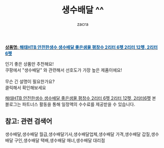 ﻿---
layout: post
title:  "생수배달 ^^"
author: zacra
categories: [ 아이템 ]
tags: [생수배달,생수배달 월급,생수배달기사,생수배달업체,생수배달 가격,생수배달 갑질,생수배달 구인,생수배달 택배,생수배달 매너,생수배달 대리점]
image: https://static.coupangcdn.com/image/vendor_inventory/ebd8/84399f88c5be57dee8c1f815d761a98734d0adff0c0cf9cabc1ee49e9240.jpeg 
description: "쿠팡에서 생수배달 관련 키워드로 가장 고객 선호도가 높은 제품이랍니다."
rating: 4.5
---

<a href="https://link.coupang.com/re/AFFSDP?lptag=AF8407795&pageKey=4717189939&itemId=5960574238&vendorItemId=73258475728&traceid=V0-153-fcdec1482c339270"><b>상품명: <font color='#01579B'>해태HTB 안전한생수 생수배달 좋은샘물 평창수 2리터 6펫 2리터 12펫, 2리터6펫</font></b></a>

인기 좋은 상품만 추천해요!<br/>
쿠팡에서 "생수배달" 와 관련해서 선호도가 가장 높은 제품이에요!<br/><br/>
무슨 긴 설명이 필요한가요?  
클릭해서 확인해보세요


<a href="https://link.coupang.com/re/AFFSDP?lptag=AF8407795&pageKey=4717189939&itemId=5960574238&vendorItemId=73258475728&traceid=V0-153-fcdec1482c339270">해태HTB 안전한생수 생수배달 좋은샘물 평창수 2리터 6펫 2리터 12펫, 2리터6펫</a>
본 블로그는 파트너스 활동을 통해 일정액의 수수료를 제공받을 수 있습니다.

## 참고: 관련 검색어    
생수배달,생수배달 월급,생수배달기사,생수배달업체,생수배달 가격,생수배달 갑질,생수배달 구인,생수배달 택배,생수배달 매너,생수배달 대리점